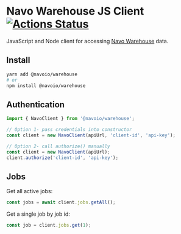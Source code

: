# Navo Warehouse JS Client [![Actions Status](https://github.com/navoio/warehouse-js/workflows/Node%20CI/badge.svg)](https://github.com/navoio/warehouse-js/actions)
JavaScript and Node client for accessing [Navo Warehouse](https://navo.io/products/warehouse/) data.

## Install
```bash
yarn add @navoio/warehouse
# or
npm install @navoio/warehouse
```

## Authentication
```js
import { NavoClient } from '@navoio/warehouse';

// Option 1- pass credentials into constructor
const client = new NavoClient(apiUrl, 'client-id', 'api-key');

// Option 2- call authorize() manually
const client = new NavoClient(apiUrl);
client.authorize('client-id', 'api-key');
```

## Jobs
Get all active jobs:
```js
const jobs = await client.jobs.getAll();
```

Get a single job by job id:
```js
const job = client.jobs.get(1);
```